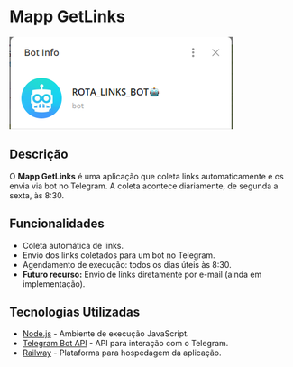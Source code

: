 # Mapp GetLinks

![Foto do Bot](<./img/Captura de tela 2024-12-26 211326.png>)

## Descrição

O **Mapp GetLinks** é uma aplicação que coleta links automaticamente e os envia via bot no Telegram. A coleta acontece diariamente, de segunda a sexta, às 8:30.

## Funcionalidades

- Coleta automática de links.
- Envio dos links coletados para um bot no Telegram.
- Agendamento de execução: todos os dias úteis às 8:30.
- **Futuro recurso:** Envio de links diretamente por e-mail (ainda em implementação).

## Tecnologias Utilizadas

- [Node.js](https://nodejs.org/) - Ambiente de execução JavaScript.
- [Telegram Bot API](https://core.telegram.org/bots/api) - API para interação com o Telegram.
- [Railway](https://railway.app/) - Plataforma para hospedagem da aplicação.
